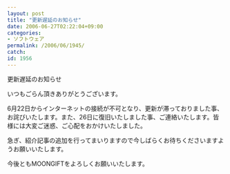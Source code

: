 ```yaml
---
layout: post
title: "更新遅延のお知らせ"
date: 2006-06-27T02:22:04+09:00
categories:
- ソフトウェア
permalink: /2006/06/1945/
catch: 
id: 1956
---
```

更新遅延のお知らせ
<!--more-->
いつもごらん頂きありがとうございます。

6月22日からインターネットの接続が不可となり、更新が滞っておりました事、お詫びいたします。また、26日に復旧いたしました事、ご連絡いたします。皆様には大変ご迷惑、ご心配をおかけいたしました。

急ぎ、紹介記事の追加を行ってまいりますので今しばらくお待ちくださいますようお願いいたします。

今後ともMOONGIFTをよろしくお願いいたします。